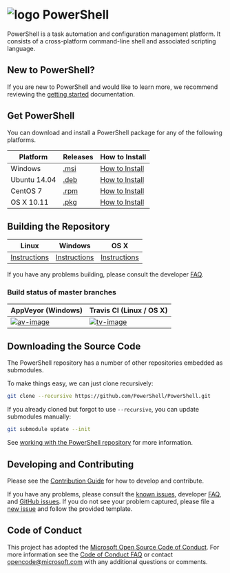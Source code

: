 ![logo][] PowerShell
====================

PowerShell is a task automation and configuration management platform.
It consists of a cross-platform command-line shell and associated scripting language.

[logo]: assets/Powershell_64.png

New to PowerShell?
------------------

If you are new to PowerShell and would like to learn more, we recommend reviewing the [getting started][] documentation.

[getting started]: docs/learning-powershell

Get PowerShell
--------------

You can download and install a PowerShell package for any of the following platforms.

| Platform     | Releases           | How to Install                 |
|--------------|--------------------|--------------------------------|
| Windows      | [.msi][rl-windows] | [How to Install][in-windows] |
| Ubuntu 14.04 | [.deb][rl-ubuntu]  | [How to Install][in-ubuntu]  |
| CentOS 7     | [.rpm][rl-centos]  | [How to Install][in-centos]  |
| OS X 10.11   | [.pkg][rl-osx]     | [How to Install][in-osx]     |

[rl-windows]: https://github.com/PowerShell/PowerShell/releases/download/v6.0.0-alpha.7/PowerShell_6.0.0.7.msi
[rl-ubuntu]: https://github.com/PowerShell/PowerShell/releases/download/v6.0.0-alpha.7/powershell_6.0.0-alpha.7-1_amd64.deb
[rl-centos]: https://github.com/PowerShell/PowerShell/releases/download/v6.0.0-alpha.7/powershell-6.0.0_alpha.7-1.x86_64.rpm
[rl-osx]: https://github.com/PowerShell/PowerShell/releases/download/v6.0.0-alpha.7/powershell-6.0.0-alpha.7.pkg

[installation]: docs/installation
[in-windows]: docs/installation/windows.md#msi
[in-ubuntu]: docs/installation/linux.md#ubuntu-1404
[in-centos]: docs/installation/linux.md#centos-7
[in-osx]: docs/installation/linux.md#os-x-1011


Building the Repository
-----------------------

| Linux                    | Windows                    | OS X                   |
|--------------------------|----------------------------|------------------------|
| [Instructions][bd-linux] | [Instructions][bd-windows] | [Instructions][bd-osx] |

If you have any problems building, please consult the developer [FAQ][].

### Build status of master branches

| AppVeyor (Windows)       | Travis CI (Linux / OS X) |
|--------------------------|--------------------------|
| [![av-image][]][av-site] | [![tv-image][]][tv-site] |

[bd-linux]: docs/building/linux.md
[bd-windows]: docs/building/windows-core.md
[bd-osx]: docs/building/osx.md

[FAQ]: docs/FAQ.md

[tv-image]: https://travis-ci.com/PowerShell/PowerShell.svg?token=31YifM4jfyVpBmEGitCm&branch=master
[tv-site]: https://travis-ci.com/PowerShell/PowerShell/branches
[av-image]: https://ci.appveyor.com/api/projects/status/jtefab3hpngtyesp/branch/master?svg=true
[av-site]: https://ci.appveyor.com/project/PowerShell/powershell/branch/master

Downloading the Source Code
---------------------------

The PowerShell repository has a number of other repositories embedded as submodules.

To make things easy, we can just clone recursively:

```sh
git clone --recursive https://github.com/PowerShell/PowerShell.git
```

If you already cloned but forgot to use `--recursive`, you can update submodules manually:

```sh
git submodule update --init
```

See [working with the PowerShell repository](docs/git) for more information.

Developing and Contributing
--------------------------

Please see the [Contribution Guide][] for how to develop and contribute.

If you have any problems, please consult the [known issues][], developer [FAQ][], and [GitHub issues][].
If you do not see your problem captured, please file a [new issue][] and follow the provided template.

[Contribution Guide]: .github/CONTRIBUTING.md
[known issues]: docs/KNOWNISSUES.md
[GitHub issues]: https://github.com/PowerShell/PowerShell/issues
[new issue]:https://github.com/PowerShell/PowerShell/issues/new

Code of Conduct
---------------

This project has adopted the [Microsoft Open Source Code of Conduct][conduct-code].
For more information see the [Code of Conduct FAQ][conduct-FAQ] or contact [opencode@microsoft.com][conduct-email] with any additional questions or comments.

[conduct-code]: http://opensource.microsoft.com/codeofconduct/
[conduct-FAQ]: http://opensource.microsoft.com/codeofconduct/faq/
[conduct-email]: mailto:opencode@microsoft.com

